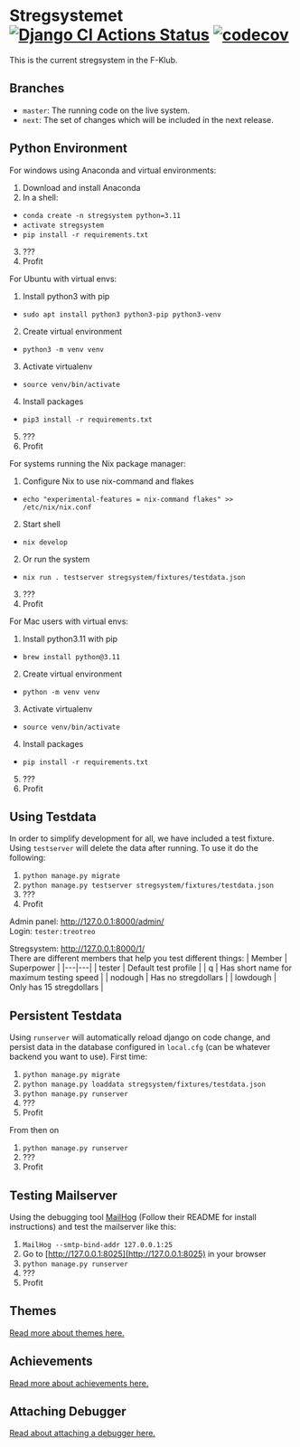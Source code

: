Stregsystemet [![Django CI Actions Status](https://github.com/f-klubben/stregsystemet/workflows/Django%20CI/badge.svg)](https://github.com/f-klubben/stregsystemet/actions)  [![codecov](https://codecov.io/gh/f-klubben/stregsystemet/branch/next/graph/badge.svg)](https://codecov.io/gh/f-klubben/stregsystemet) 
========

This is the current stregsystem in the F-Klub.

Branches
-------
 - `master`: The running code on the live system.
 - `next`: The set of changes which will be included in the next release.

Python Environment
-------
For windows using Anaconda and virtual environments:
1. Download and install Anaconda
2. In a shell:
  - `conda create -n stregsystem python=3.11`
  - `activate stregsystem`
  - `pip install -r requirements.txt`
3. ???
4. Profit

For Ubuntu with virtual envs:
1. Install python3 with pip
 - `sudo apt install python3 python3-pip python3-venv`
2. Create virtual environment
 - `python3 -m venv venv`
3. Activate virtualenv
 - `source venv/bin/activate`
4. Install packages
 - `pip3 install -r requirements.txt`
5. ???
6. Profit

For systems running the Nix package manager:
1. Configure Nix to use nix-command and flakes
 - `echo "experimental-features = nix-command flakes" >> /etc/nix/nix.conf`
2. Start shell
 - `nix develop`
2. Or run the system
 - `nix run . testserver stregsystem/fixtures/testdata.json`
3. ???
4. Profit

For Mac users with virtual envs:
1. Install python3.11 with pip
 - `brew install python@3.11`
2. Create virtual environment
 - `python -m venv venv`
3. Activate virtualenv
 - `source venv/bin/activate`
4. Install packages
 - `pip install -r requirements.txt`
5. ???
6. Profit

Using Testdata
--------
In order to simplify development for all, we have included a test fixture.
Using `testserver` will delete the data after running.
To use it do the following:
1. `python manage.py migrate`
2. `python manage.py testserver stregsystem/fixtures/testdata.json`
3. ???
4. Profit

Admin panel: <http://127.0.0.1:8000/admin/>  
Login: `tester:treotreo`

Stregsystem: <http://127.0.0.1:8000/1/>  
There are different members that help you test different things:
| Member | Superpower |
|---|---|
| tester | Default test profile |
| q | Has short name for maximum testing speed |
| nodough | Has no stregdollars |
| lowdough | Only has 15 stregdollars |

Persistent Testdata
-------
Using `runserver` will automatically reload django on code change, and persist data in the database configured in `local.cfg` (can be whatever backend you want to use).
First time:
1. `python manage.py migrate`
2. `python manage.py loaddata stregsystem/fixtures/testdata.json`
3. `python manage.py runserver`
4. ???
5. Profit

From then on
1. `python manage.py runserver`
2. ???
3. Profit

Testing Mailserver
-------
Using the debugging tool [MailHog](https://github.com/mailhog/MailHog) (Follow their README for install instructions) and test the mailserver like this:
1. `MailHog --smtp-bind-addr 127.0.0.1:25`
2. Go to [http://127.0.0.1:8025](http://127.0.0.1:8025) in your browser
3. `python manage.py runserver`
4. ???
5. Profit

Themes
-------
[Read more about themes here.](./themes.md)

Achievements
-------
[Read more about achievements here.](./achievements.md)

Attaching Debugger
-------
[Read about attaching a debugger here.](./debugger.md)
